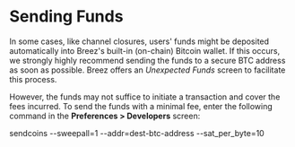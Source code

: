 # Sending Funds

In some cases, like channel closures, users' funds might be deposited automatically into Breez's built-in (on-chain) Bitcoin wallet. If this occurs, we strongly highly recommend sending the funds to a secure BTC address as soon as possible. Breez offers an _Unexpected Funds_ screen to facilitate this process.

However, the funds may not suffice to initiate a transaction and cover the fees incurred. 
To send the funds with a minimal fee, enter the following command in the **Preferences > Developers** screen:

sendcoins --sweepall=1 --addr=dest-btc-address --sat_per_byte=10
